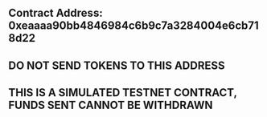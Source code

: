 ## Contract Address: 0xeaaaa90bb4846984c6b9c7a3284004e6cb718d22
## DO NOT SEND TOKENS TO THIS ADDRESS 
## THIS IS A SIMULATED TESTNET CONTRACT, FUNDS SENT CANNOT BE WITHDRAWN
